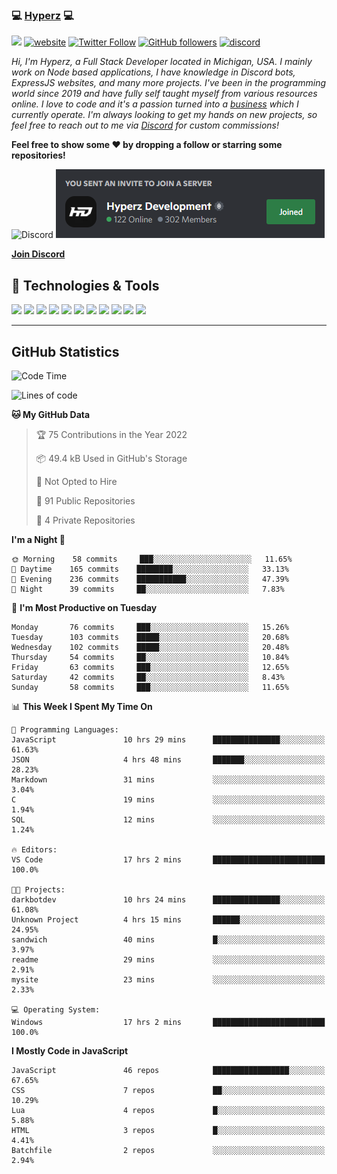 ### 💻 [Hyperz][website] 💻

![](https://komarev.com/ghpvc/?username=itz-hyperz&label=Views&color=lightgrey)
[![website](https://img.shields.io/badge/Website-9B9B9B.svg?&style=flat-square&logo=Google-Chrome&logoColor=white&link=https://store.hyperz.net)](https://store.hyperz.net)
[![Twitter Follow](https://img.shields.io/twitter/follow/itz_hyperz?label=Follow)](https://twitter.com/intent/follow?screen_name=itz_hyperz)
[![GitHub followers](https://img.shields.io/github/followers/itz-hyperz?label=Follow&style=social)](https://github.com/itz-hyperz)
[![discord](https://img.shields.io/badge/Join_Discord-5865F2.svg?&style=flat-square&logo=discord&logoColor=white&link=https://hyperz.net/discord)](https://hyperz.net/discord)

*Hi, I'm Hyperz, a Full Stack Developer located in Michigan, USA. I mainly work on Node based applications, I have knowledge in Discord bots, ExpressJS websites, and many more projects. I've been in the programming world since 2019 and have fully self taught myself from various resources online. I love to code and it's a passion turned into a [business][website] which I currently operate. I'm always looking to get my hands on new projects, so feel free to reach out to me via [Discord][discord] for custom commissions!*

<b>Feel free to show some ❤️ by dropping a follow or starring some repositories!</b>

![Discord](https://raw.githubusercontent.com/itz-hyperz/itz-hyperz/master/light.png#gh-light-mode-only)
![Discord](https://raw.githubusercontent.com/itz-hyperz/itz-hyperz/master/dark.png#gh-dark-mode-only)

**[Join Discord][discord]**

## 🔧 Technologies & Tools

![](https://img.shields.io/badge/OS-Ubuntu-informational?style=flat&logo=ubuntu&logoColor=white&color=9B9B9B)
![](https://img.shields.io/badge/Editor-VS_Code-informational?style=flat&logo=vscode&logoColor=white&color=9B9B9B)
![](https://img.shields.io/badge/Code-JavaScript-informational?style=flat&logo=javascript&logoColor=white&color=9B9B9B)
![](https://img.shields.io/badge/Code-Node.JS-nformational?style=flat&logo=nodedotjs&logoColor=white&color=9B9B9B)
![](https://img.shields.io/badge/Code-Java-informational?style=flat&logo=java&logoColor=white&color=9B9B9B)
![](https://img.shields.io/badge/Code-Python-informational?style=flat&logo=python&logoColor=white&color=9B9B9B)
![](https://img.shields.io/badge/Code-HTML%20&%20CSS-informational?style=flat&logo=HTML5&logoColor=white&color=9B9B9B)
![](https://img.shields.io/badge/Tools-MySQL-informational?style=flat&logo=mysql&logoColor=white&color=9B9B9B)
![](https://img.shields.io/badge/Tools-NPM-informational?style=flat&logo=npm&logoColor=white&color=9B9B9B)
![](https://img.shields.io/badge/Tools-Spotify-informational?style=flat&logo=spotify&logoColor=white&color=9B9B9B)
![](https://img.shields.io/badge/Tools-GitHub-informational?style=flat&logo=github&logoColor=white&color=9B9B9B)

----

## GitHub Statistics

<!--START_SECTION:waka-->
![Code Time](http://img.shields.io/badge/Code%20Time-114%20hrs%2010%20mins-blue)

![Lines of code](https://img.shields.io/badge/From%20Hello%20World%20I%27ve%20Written-92%20Thousand%20lines%20of%20code-blue)

**🐱 My GitHub Data** 

> 🏆 75 Contributions in the Year 2022
 > 
> 📦 49.4 kB Used in GitHub's Storage 
 > 
> 🚫 Not Opted to Hire
 > 
> 📜 91 Public Repositories 
 > 
> 🔑 4 Private Repositories  
 > 
**I'm a Night 🦉** 

```text
🌞 Morning    58 commits     ███░░░░░░░░░░░░░░░░░░░░░░   11.65% 
🌆 Daytime    165 commits    ████████░░░░░░░░░░░░░░░░░   33.13% 
🌃 Evening    236 commits    ███████████░░░░░░░░░░░░░░   47.39% 
🌙 Night      39 commits     ██░░░░░░░░░░░░░░░░░░░░░░░   7.83%

```
📅 **I'm Most Productive on Tuesday** 

```text
Monday       76 commits     ███░░░░░░░░░░░░░░░░░░░░░░   15.26% 
Tuesday      103 commits    █████░░░░░░░░░░░░░░░░░░░░   20.68% 
Wednesday    102 commits    █████░░░░░░░░░░░░░░░░░░░░   20.48% 
Thursday     54 commits     ██░░░░░░░░░░░░░░░░░░░░░░░   10.84% 
Friday       63 commits     ███░░░░░░░░░░░░░░░░░░░░░░   12.65% 
Saturday     42 commits     ██░░░░░░░░░░░░░░░░░░░░░░░   8.43% 
Sunday       58 commits     ███░░░░░░░░░░░░░░░░░░░░░░   11.65%

```


📊 **This Week I Spent My Time On** 

```text
💬 Programming Languages: 
JavaScript               10 hrs 29 mins      ███████████████░░░░░░░░░░   61.63% 
JSON                     4 hrs 48 mins       ███████░░░░░░░░░░░░░░░░░░   28.23% 
Markdown                 31 mins             ░░░░░░░░░░░░░░░░░░░░░░░░░   3.04% 
C                        19 mins             ░░░░░░░░░░░░░░░░░░░░░░░░░   1.94% 
SQL                      12 mins             ░░░░░░░░░░░░░░░░░░░░░░░░░   1.24%

🔥 Editors: 
VS Code                  17 hrs 2 mins       █████████████████████████   100.0%

🐱‍💻 Projects: 
darkbotdev               10 hrs 24 mins      ███████████████░░░░░░░░░░   61.08% 
Unknown Project          4 hrs 15 mins       ██████░░░░░░░░░░░░░░░░░░░   24.95% 
sandwich                 40 mins             █░░░░░░░░░░░░░░░░░░░░░░░░   3.97% 
readme                   29 mins             ░░░░░░░░░░░░░░░░░░░░░░░░░   2.91% 
mysite                   23 mins             ░░░░░░░░░░░░░░░░░░░░░░░░░   2.33%

💻 Operating System: 
Windows                  17 hrs 2 mins       █████████████████████████   100.0%

```

**I Mostly Code in JavaScript** 

```text
JavaScript               46 repos            █████████████████░░░░░░░░   67.65% 
CSS                      7 repos             ██░░░░░░░░░░░░░░░░░░░░░░░   10.29% 
Lua                      4 repos             █░░░░░░░░░░░░░░░░░░░░░░░░   5.88% 
HTML                     3 repos             █░░░░░░░░░░░░░░░░░░░░░░░░   4.41% 
Batchfile                2 repos             ░░░░░░░░░░░░░░░░░░░░░░░░░   2.94%

```



<!--END_SECTION:waka-->

[website]: https://store.hyperz.net
[twitter]: https://twitter.com/itz_hyperz
[twitch]: https://twitch.tv/itzhyperzlive
[youtube]: https://youtube.com/thatguyhyperz
[discord]: https://hyperz.net/discord
